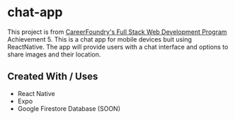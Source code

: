 # chat-app

This project is from [CareerFoundry's Full Stack Web Development Program](https://careerfoundry.com/en/courses/become-a-web-developer/) Achievement 5. This is a chat app for mobile devices buit using ReactNative. The app will provide users with a chat interface and options to share images and their location.

## Created With / Uses
- React Native
- Expo
- Google Firestore Database (SOON)
